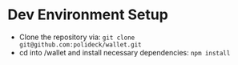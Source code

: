 # Dev Environment Setup

- Clone the repository via: ```git clone git@github.com:polideck/wallet.git```
- cd into /wallet and install necessary dependencies: ```npm install```